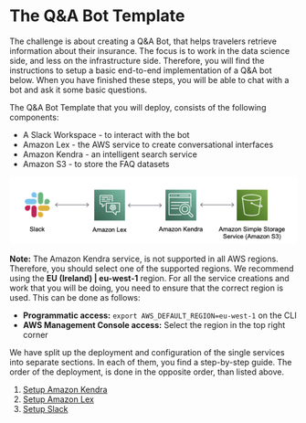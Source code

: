 # The Q&A Bot Template
The challenge is about creating a Q&A Bot, that helps travelers retrieve
information about their insurance. The focus is to work in the data science
side, and less on the infrastructure side. Therefore, you will find the
instructions to setup a basic end-to-end implementation of a Q&A bot below.
When you have finished these steps, you will be able to chat with a bot and ask
it some basic questions.

The Q&A Bot Template that you will deploy, consists of the following components:
* A Slack Workspace - to interact with the bot
* Amazon Lex - the AWS service to create conversational interfaces
* Amazon Kendra - an intelligent search service
* Amazon S3 - to store the FAQ datasets

![Template Architecture](./images/template-architecture.png)

**Note:** The Amazon Kendra service, is not supported in all AWS regions.
Therefore, you should select one of the supported regions. We recommend using
the **EU (Ireland) | eu-west-1** region. For all the service creations and work
that you will be doing, you need to ensure that the correct region is used. This
can be done as follows:
* **Programmatic access:** `export AWS_DEFAULT_REGION=eu-west-1` on the CLI
* **AWS Management Console access:** Select the region in the top right corner

We have split up the deployment and configuration of the single services into
separate sections. In each of them, you find a step-by-step guide. The order of
the deployment, is done in the opposite order, than listed above.

1. [Setup Amazon Kendra](./bot-template/amazon-kendra.md)
1. [Setup Amazon Lex](./bot-template/amazon-lex.md)
1. [Setup Slack](./bot-template/slack.md)
